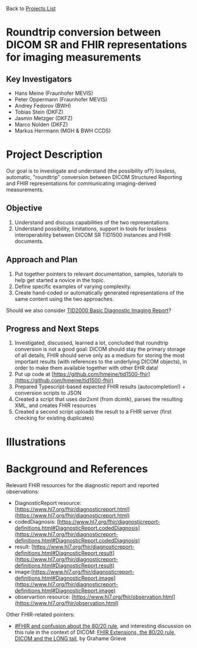 Back to [Projects List](../../README.md#ProjectsList)

# Roundtrip conversion between DICOM SR and FHIR representations for imaging measurements

## Key Investigators

- Hans Meine (Fraunhofer MEVIS)
- Peter Oppermann (Fraunhofer MEVIS)
- Andrey Fedorov (BWH)
- Tobias Stein (DKFZ)
- Jasmin Metzger (DKFZ)
- Marco Nolden (DKFZ)
- Markus Herrmann (MGH & BWH CCDS)

# Project Description

Our goal is to investigate and understand (the possibility of?) lossless, automatic,
"roundtrip" conversion between DICOM Structured Reporting and FHIR representations
for communicating imaging-derived measurements.

## Objective

<!-- Describe here WHAT you would like to achieve (what you will have as end result). -->

1. Understand and discuss capabilities of the two representations.
2. Understand possibility, limitations, support in tools for lossless interoperability
between DICOM SR TID1500 instances and FHIR documents.

## Approach and Plan

<!-- Describe here HOW you would like to achieve the objectives stated above. -->

1. Put together pointers to relevant documentation, samples, tutorials to help get started
a novice in the topic.
2. Define specific examples of varying complexity.
3. Create hand-coded or automatically generated representations of the same content
using the two approaches.

Should we also consider [TID2000 Basic Diagnostic Imaging Report](http://dicom.nema.org/medical/dicom/current/output/chtml/part16/chapter_A.html#sect_TID_2000)?

## Progress and Next Steps

<!-- Update this section as you make progress, describing of what you have ACTUALLY DONE. If there are specific steps that you could not complete then you can describe them here, too. -->

1. Investigated, discussed, learned a lot, concluded that roundtrip
   conversion is not a good goal: DICOM should stay the primary
   storage of all details, FHIR should serve only as a medium for
   storing the most important results (with references to the
   underlying DICOM objects), in order to make them available together
   with other EHR data!
1. Put up code at [https://github.com/hmeine/tid1500-fhir](https://github.com/hmeine/tid1500-fhir)
1. Prepared Typescript-based expected FHIR results (autocompletion!) + conversion scripts to JSON
1. Created a script that uses dsr2xml (from dcmtk), parses the resulting XML, and creates FHIR resources
1. Created a second script uploads the result to a FHIR server (first checking for existing duplicates)

# Illustrations

<!-- Add pictures and links to videos that demonstrate what has been accomplished.
![Description of picture](Example2.jpg)
![Some more images](Example2.jpg)
-->

# Background and References

<!-- If you developed any software, include link to the source code repository. If possible, also add links to sample data, and to any relevant publications. -->

Relevant FHIR resources for the diagnostic report and reported observations:
* DiagnosticReport resource: [https://www.hl7.org/fhir/diagnosticreport.html](https://www.hl7.org/fhir/diagnosticreport.html)
* codedDiagnosis: [https://www.hl7.org/fhir/diagnosticreport-definitions.html#DiagnosticReport.codedDiagnosis](https://www.hl7.org/fhir/diagnosticreport-definitions.html#DiagnosticReport.codedDiagnosis)
* result: [https://www.hl7.org/fhir/diagnosticreport-definitions.html#DiagnosticReport.result](https://www.hl7.org/fhir/diagnosticreport-definitions.html#DiagnosticReport.result)
* image:[https://www.hl7.org/fhir/diagnosticreport-definitions.html#DiagnosticReport.image](https://www.hl7.org/fhir/diagnosticreport-definitions.html#DiagnosticReport.image)
* observartion resource: [https://www.hl7.org/fhir/observation.html](https://www.hl7.org/fhir/observation.html)

Other FHIR-related pointers:
* [#FHIR and confusion about the 80/20 rule](http://www.healthintersections.com.au/?p=1924), and interesting discussion on this rule in the context of DICOM: [FHIR Extensions, the 80/20 rule, DICOM and the LONG tail](http://www.healthintersections.com.au/?cat=39), by Grahame Grieve
